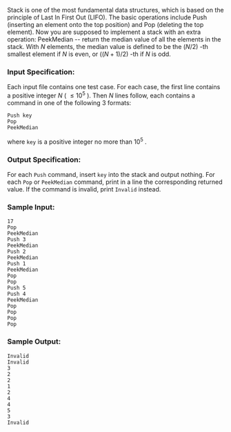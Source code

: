 <!-- Title
Stack (30)
-->
Stack is one of the most fundamental data structures, which is based on the
principle of Last In First Out (LIFO). The basic operations include Push
(inserting an element onto the top position) and Pop (deleting the top
element). Now you are supposed to implement a stack with an extra operation:
PeekMedian -- return the median value of all the elements in the stack. With
$N$ elements, the median value is defined to be the $(N/2)$ -th smallest
element if $N$ is even, or $((N+1)/2)$ -th if $N$ is odd.

### Input Specification:

Each input file contains one test case. For each case, the first line contains
a positive integer $N$ ( $\le 10^5$ ). Then $N$ lines follow, each contains a
command in one of the following 3 formats:

```
Push key
Pop
PeekMedian
```

where `key` is a positive integer no more than $10^5$ .

### Output Specification:

For each `Push` command, insert `key` into the stack and output nothing. For
each `Pop` or `PeekMedian` command, print in a line the corresponding returned
value. If the command is invalid, print `Invalid` instead.

### Sample Input:

```
17
Pop
PeekMedian
Push 3
PeekMedian
Push 2
PeekMedian
Push 1
PeekMedian
Pop
Pop
Push 5
Push 4
PeekMedian
Pop
Pop
Pop
Pop
```

### Sample Output:

```
Invalid
Invalid
3
2
2
1
2
4
4
5
3
Invalid
```
